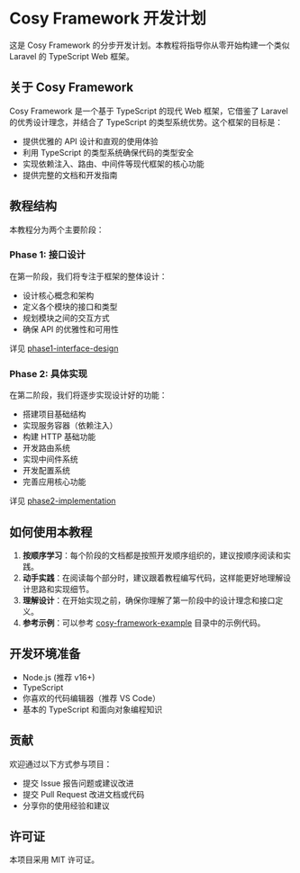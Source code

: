 # Cosy Framework 开发计划

这是 Cosy Framework 的分步开发计划。本教程将指导你从零开始构建一个类似 Laravel 的 TypeScript Web 框架。

## 关于 Cosy Framework

Cosy Framework 是一个基于 TypeScript 的现代 Web 框架，它借鉴了 Laravel 的优秀设计理念，并结合了 TypeScript 的类型系统优势。这个框架的目标是：

- 提供优雅的 API 设计和直观的使用体验
- 利用 TypeScript 的类型系统确保代码的类型安全
- 实现依赖注入、路由、中间件等现代框架的核心功能
- 提供完整的文档和开发指南

## 教程结构

本教程分为两个主要阶段：

### Phase 1: 接口设计

在第一阶段，我们将专注于框架的整体设计：

- 设计核心概念和架构
- 定义各个模块的接口和类型
- 规划模块之间的交互方式
- 确保 API 的优雅性和可用性

详见 [phase1-interface-design](./phase1-interface-design/00-overview.md)

### Phase 2: 具体实现

在第二阶段，我们将逐步实现设计好的功能：

- 搭建项目基础结构
- 实现服务容器（依赖注入）
- 构建 HTTP 基础功能
- 开发路由系统
- 实现中间件系统
- 开发配置系统
- 完善应用核心功能

详见 [phase2-implementation](./phase2-implementation/00-overview.md)

## 如何使用本教程

1. **按顺序学习**：每个阶段的文档都是按照开发顺序组织的，建议按顺序阅读和实践。
2. **动手实践**：在阅读每个部分时，建议跟着教程编写代码，这样能更好地理解设计思路和实现细节。
3. **理解设计**：在开始实现之前，确保你理解了第一阶段中的设计理念和接口定义。
4. **参考示例**：可以参考 [cosy-framework-example](../examples) 目录中的示例代码。

## 开发环境准备

- Node.js (推荐 v16+)
- TypeScript
- 你喜欢的代码编辑器（推荐 VS Code）
- 基本的 TypeScript 和面向对象编程知识

## 贡献

欢迎通过以下方式参与项目：

- 提交 Issue 报告问题或建议改进
- 提交 Pull Request 改进文档或代码
- 分享你的使用经验和建议

## 许可证

本项目采用 MIT 许可证。